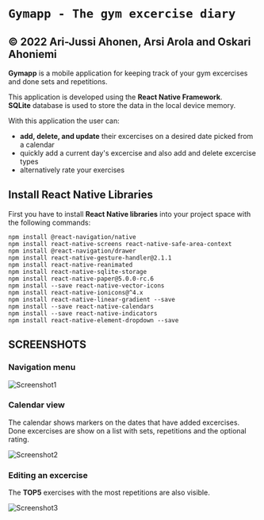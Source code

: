 # `Gymapp - The gym excercise diary`
## &copy; 2022 Ari-Jussi Ahonen, Arsi Arola and Oskari Ahoniemi
**Gymapp** is a mobile application for keeping track of your gym excercises and done sets and repetitions.

This application is developed using the **React Native Framework**.<br/>
**SQLite** database is used to store the data in the local device memory. 

With this application the user can:
- **add, delete, and update** their excercises on a desired date picked from a calendar
- quickly add a current day's excercise and also add and delete excercise types
- alternatively rate your exercises

## Install React Native Libraries
First you have to install **React Native libraries** into your project space with the following commands:
```
npm install @react-navigation/native
npm install react-native-screens react-native-safe-area-context
npm install @react-navigation/drawer
npm install react-native-gesture-handler@2.1.1
npm install react-native-reanimated
npm install react-native-sqlite-storage 
npm install react-native-paper@5.0.0-rc.6
npm install --save react-native-vector-icons
npm install react-native-ionicons@^4.x
npm install react-native-linear-gradient --save
npm install --save react-native-calendars
npm install --save react-native-indicators
npm install react-native-element-dropdown --save
```


## **SCREENSHOTS**

### **Navigation menu**

![Screenshot1](https://user-images.githubusercontent.com/102353086/217549044-f2591820-3ff5-4a1e-8cdb-a2bc2ac39197.png)

### **Calendar view**
The calendar shows markers on the dates that have added excercises. <br /> 
Done excercises are show on a list with sets, repetitions and the optional rating.

![Screenshot2](https://user-images.githubusercontent.com/102353086/217549421-eebcaa35-ff54-4ca5-9597-5f303c622d4e.png)

### **Editing an excercise**
The **TOP5** exercises with the most repetitions are also visible.

![Screenshot3](https://user-images.githubusercontent.com/102353086/217552726-bed17825-47e1-4f33-88fd-2b39d232cbec.png)




